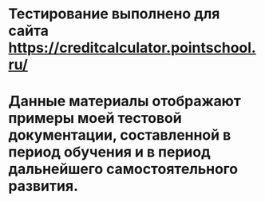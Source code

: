 # Тестирование выполнено для сайта https://creditcalculator.pointschool.ru/
# Данные материалы отображают примеры моей тестовой документации, составленной в период обучения и в период дальнейшего самостоятельного развития. 

